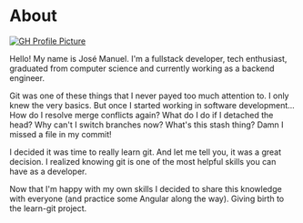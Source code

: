 # About

[![GH Profile Picture](https://avatars.githubusercontent.com/u/12801876)](https://github.com/Jose134)

Hello! My name is José Manuel. I'm a fullstack developer, tech enthusiast, graduated from computer science and currently working as a backend engineer.

Git was one of these things that I never payed too much attention to. I only knew the very basics. But once I started working in software development... How do I resolve merge conflicts again? What do I do if I detached the head? Why can't I switch branches now? What's this stash thing? Damn I missed a file in my commit!

I decided it was time to really learn git. And let me tell you, it was a great decision. I realized knowing git is one of the most helpful skills you can have as a developer.

Now that I'm happy with my own skills I decided to share this knowledge with everyone (and practice some Angular along the way). Giving birth to the learn-git project.